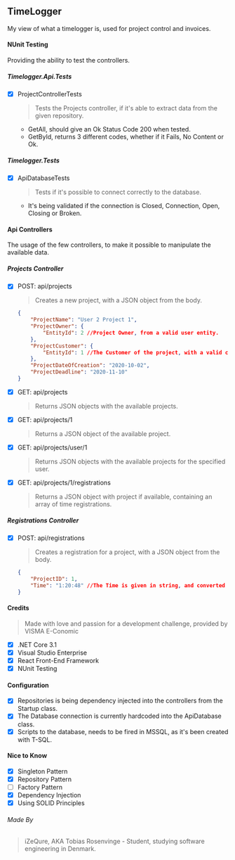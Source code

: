 ## TimeLogger
 My view of what a timelogger is, used for project control and invoices.
 
#### NUnit Testing
Providing the ability to test the controllers.

##### Timelogger.Api.Tests
- [x] ProjectControllerTests
  > Tests the Projects controller, if it's able to extract data from the given repository.
  - GetAll, should give an Ok Status Code 200 when tested.
  - GetById, returns 3 different codes, whether if it Fails, No Content or Ok.
  
##### Timelogger.Tests
- [x] ApiDatabaseTests
  > Tests if it's possible to connect correctly to the database.
  - It's being validated if the connection is Closed, Connection, Open, Closing or Broken.
 
#### Api Controllers
The usage of the few controllers, to make it possible to manipulate the available data.

##### Projects Controller
- [x] POST: api/projects
  > Creates a new project, with a JSON object from the body.
    ```json
    {
        "ProjectName": "User 2 Project 1",
        "ProjectOwner": {
            "EntityId": 2 //Project Owner, from a valid user entity.
        },
        "ProjectCustomer": {
            "EntityId": 1 //The Customer of the project, with a valid customer entity.
        },
        "ProjectDateOfCreation": "2020-10-02",
        "ProjectDeadline": "2020-11-10"
    }
    ```
- [x] GET: api/projects
  > Returns JSON objects with the available projects.
- [x] GET: api/projects/1
  > Returns a JSON object of the available project.
- [x] GET: api/projects/user/1
  > Returns JSON objects with the available projects for the specified user.
- [x] GET: api/projects/1/registrations
  > Returns a JSON object with project if available, containing an array of time registrations.

##### Registrations Controller
- [x] POST: api/registrations
  > Creates a registration for a project, with a JSON object from the body.
    ```json
    {
        "ProjectID": 1,
        "Time": "1:20:48" //The Time is given in string, and converted to a TimeSpan by the system.
    }
    ```
    
#### Credits
> Made with love and passion for a development challenge, provided by VISMA E-Conomic
- [x] .NET Core 3.1
- [x] Visual Studio Enterprise
- [x] React Front-End Framework
- [x] NUnit Testing

#### Configuration
- [x] Repositories is being dependency injected into the controllers from the Startup class.
- [x] The Database connection is currently hardcoded into the ApiDatabase class.
- [x] Scripts to the database, needs to be fired in MSSQL, as it's been created with T-SQL.

#### Nice to Know
- [x] Singleton Pattern
- [x] Repository Pattern
- [ ] Factory Pattern
- [x] Dependency Injection
- [x] Using SOLID Principles

###### Made By
> iZeQure, AKA Tobias Rosenvinge - Student, studying software engineering in Denmark.
